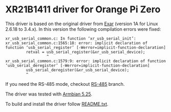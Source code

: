 # XR21B1411 driver for Orange Pi Zero

This driver is based on the original driver from [Exar](https://www.exar.com/content/document.ashx?id=21652) (version 1A for Linux 2.6.18 to 3.4.x). In this version the following compilation errors were fixed:
```
xr_usb_serial_common.c: In function ‘xr_usb_serial_init’:
xr_usb_serial_common.c:1565:18: error: implicit declaration of function ‘usb_serial_register’ [-Werror=implicit-function-declaration]
         retval = usb_serial_register(&xr_usb_serial_device);
                  ^
xr_usb_serial_common.c:1579:9: error: implicit declaration of function ‘usb_serial_deregister’ [-Werror=implicit-function-declaration]
         usb_serial_deregister(&xr_usb_serial_device);
         ^
```

If you need the RS-485 mode, checkout [RS-485](https://github.com/Goshik92/XR21B1411-RS-485-driver/tree/rs-485) branch.

The driver was tested with [Armbian 5.25](https://dl.armbian.com/orangepizero/archive/).

To build and install the driver follow [README.txt](README.txt).
